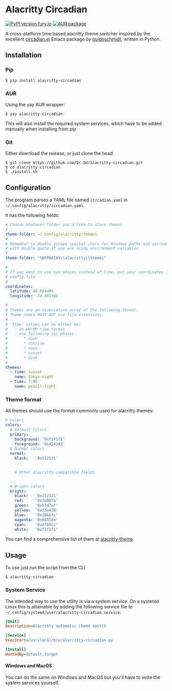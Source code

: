 # Alacritty Circadian
[![PyPI version fury.io](https://badge.fury.io/py/ansicolortags.svg)](https://pypi.python.org/pypi/ansicolortags/)
[![AUR package](https://repology.org/badge/version-for-repo/aur/aurutils.svg)](https://repology.org/project/aurutils/versions)

A cross-platform time based alacritty theme switcher inspired by the excellent
[circadian.el](https://github.com/guidoschmidt/circadian.el) Emacs package by
[guidoschmidt](https://github.com/guidoschmidt), written in Python.

## Installation

### Pip

```
$ pip install alacritty-circadian
```

### AUR

Using the yay AUR wrapper:

```
$ yay alacritty-circadian
```

This will also install the required system services, which have to be added
manually when installing from pip

### Git

Either download the release, or just clone the head

```
$ git clone https://github.com/Dr-Dd/alacritty-circadian.git
$ cd alacritty-circadian
$ ./install.sh
```

## Configuration
The program parses a YAML file named `circadian.yaml` in
`~/.config/alacritty/circadian.yaml`.

It has the following fields:
```yaml
# Choose whatever folder you'd like to store themes
#
theme-folder: ~/.config/alacritty/themes
#
# Remember to double escape special chars for Windows paths and surround them
# with double quote if you are using environment variables
#
theme-folder: "%APPDATA%\\alacritty\\themes"

#
# If you want to use sun phases instead of time, put your coordinates in the
# config file
#
coordinates:
  latitude: 40.684485
  longitude: -74.401383

#
# Themes are an associative array of the following format.
# Theme names MUST NOT use file extensions.
#
# 'time' values can be either be:
#   - an HH:MM time format
#   - one following sun phases:
#       * dawn
#       * sunrise
#       * noon
#       * sunset
#       * dusk
#
themes:
  - time: sunset
    name: tokyo-night
  - time: 7:00
    name: pencil-light
```
### Theme format

All themes should use the format commonly used for alacritty themes:

```yaml
# Colors
colors:
  # Default Colors
  primary:
    background: '0xf1f1f1'
    foreground: '0x424242'
  # Normal colors
  normal:
    black:   '0x212121'
    ...

    # Other alacritty compatible fields

  ...
  # Bright colors
  bright:
    black:   '0x212121'
    red:     '0xfb007a'
    green:   '0x5fd7af'
    yellow:  '0xf3e430'
    blue:    '0x20bbfc'
    magenta: '0x6855de'
    cyan:    '0x4fb8cc'
    white:   '0xf1f1f1'
```

You can find a comprehensive list of them at  [alacritty-theme](https://github.com/eendroroy/alacritty-theme).

## Usage

To use just run the script from the CLI

```
$ alacritty-circadian
```

### System Service

The intended way to use the utility is via a system service.
On a systemd Linux this is attainable by adding the following service file to
`~/.config/systemd/user/alacritty-circadian.service`:

```ini
[Unit]
Description=Alacritty automatic theme switch

[Service]
ExecStart=/usr/local/bin/alacritty-circadian.py

[Install]
WantedBy=default.target
```

#### Windows and MacOS

You can do the same on Windows and MacOS but you'll have to write the system
services yourself.
